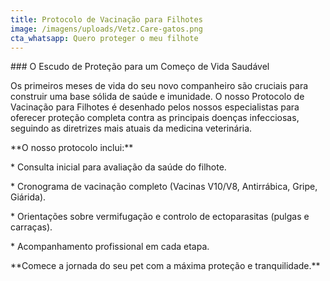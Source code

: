 ```yaml
---
title: Protocolo de Vacinação para Filhotes
image: /imagens/uploads/Vetz.Care-gatos.png
cta_whatsapp: Quero proteger o meu filhote
---
```

\### O Escudo de Proteção para um Começo de Vida Saudável



Os primeiros meses de vida do seu novo companheiro são cruciais para construir uma base sólida de saúde e imunidade. O nosso Protocolo de Vacinação para Filhotes é desenhado pelos nossos especialistas para oferecer proteção completa contra as principais doenças infecciosas, seguindo as diretrizes mais atuais da medicina veterinária.



\*\*O nosso protocolo inclui:\*\*

\* Consulta inicial para avaliação da saúde do filhote.

\* Cronograma de vacinação completo (Vacinas V10/V8, Antirrábica, Gripe, Giárida).

\* Orientações sobre vermifugação e controlo de ectoparasitas (pulgas e carraças).

\* Acompanhamento profissional em cada etapa.



\*\*Comece a jornada do seu pet com a máxima proteção e tranquilidade.\*\*
